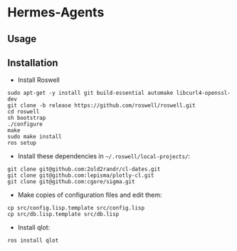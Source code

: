 # Hermes-Agents

## Usage

## Installation

- Install Roswell

```
sudo apt-get -y install git build-essential automake libcurl4-openssl-dev
git clone -b release https://github.com/roswell/roswell.git
cd roswell
sh bootstrap
./configure
make
sudo make install
ros setup
```

- Install these dependencies in `~/.roswell/local-projects/`:

```
git clone git@github.com:2old2randr/cl-dates.git
git clone git@github.com:lepisma/plotly-cl.git
git clone git@github.com:cgore/sigma.git
```

- Make copies of configuration files and edit them:

```
cp src/config.lisp.template src/config.lisp
cp src/db.lisp.template src/db.lisp
```

- Install qlot:

```
ros install qlot
```
